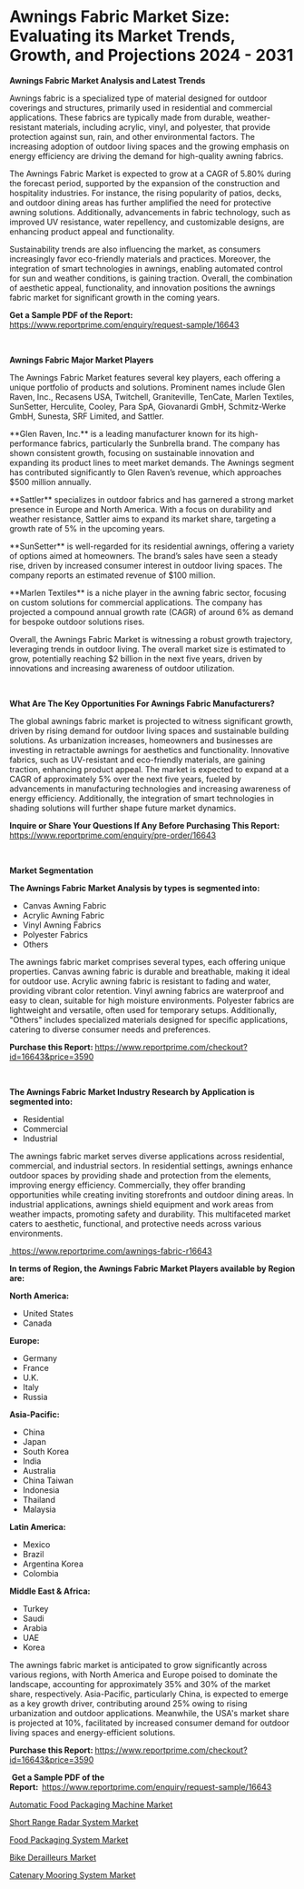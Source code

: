 <p><h1>Awnings Fabric Market Size: Evaluating its Market Trends, Growth, and Projections 2024 - 2031</h1></p><p><strong>Awnings Fabric Market Analysis and Latest Trends</strong></p>
<p><p>Awnings fabric is a specialized type of material designed for outdoor coverings and structures, primarily used in residential and commercial applications. These fabrics are typically made from durable, weather-resistant materials, including acrylic, vinyl, and polyester, that provide protection against sun, rain, and other environmental factors. The increasing adoption of outdoor living spaces and the growing emphasis on energy efficiency are driving the demand for high-quality awning fabrics.</p><p>The Awnings Fabric Market is expected to grow at a CAGR of 5.80% during the forecast period, supported by the expansion of the construction and hospitality industries. For instance, the rising popularity of patios, decks, and outdoor dining areas has further amplified the need for protective awning solutions. Additionally, advancements in fabric technology, such as improved UV resistance, water repellency, and customizable designs, are enhancing product appeal and functionality.</p><p>Sustainability trends are also influencing the market, as consumers increasingly favor eco-friendly materials and practices. Moreover, the integration of smart technologies in awnings, enabling automated control for sun and weather conditions, is gaining traction. Overall, the combination of aesthetic appeal, functionality, and innovation positions the awnings fabric market for significant growth in the coming years.</p></p>
<p><strong>Get a Sample PDF of the Report:&nbsp;</strong> <a href="https://www.reportprime.com/enquiry/request-sample/16643?utm_campaign=1941&utm_medium=2&utm_source=Github&utm_content=ia&utm_term=24122024&utm_id=awnings-fabric">https://www.reportprime.com/enquiry/request-sample/16643</a></p>
<p>&nbsp;</p>
<p><strong>Awnings Fabric Major Market Players</strong></p>
<p><p>The Awnings Fabric Market features several key players, each offering a unique portfolio of products and solutions. Prominent names include Glen Raven, Inc., Recasens USA, Twitchell, Graniteville, TenCate, Marlen Textiles, SunSetter, Herculite, Cooley, Para SpA, Giovanardi GmbH, Schmitz-Werke GmbH, Sunesta, SRF Limited, and Sattler.</p><p>**Glen Raven, Inc.** is a leading manufacturer known for its high-performance fabrics, particularly the Sunbrella brand. The company has shown consistent growth, focusing on sustainable innovation and expanding its product lines to meet market demands. The Awnings segment has contributed significantly to Glen Raven’s revenue, which approaches $500 million annually.</p><p>**Sattler** specializes in outdoor fabrics and has garnered a strong market presence in Europe and North America. With a focus on durability and weather resistance, Sattler aims to expand its market share, targeting a growth rate of 5% in the upcoming years.</p><p>**SunSetter** is well-regarded for its residential awnings, offering a variety of options aimed at homeowners. The brand’s sales have seen a steady rise, driven by increased consumer interest in outdoor living spaces. The company reports an estimated revenue of $100 million.</p><p>**Marlen Textiles** is a niche player in the awning fabric sector, focusing on custom solutions for commercial applications. The company has projected a compound annual growth rate (CAGR) of around 6% as demand for bespoke outdoor solutions rises.</p><p>Overall, the Awnings Fabric Market is witnessing a robust growth trajectory, leveraging trends in outdoor living. The overall market size is estimated to grow, potentially reaching $2 billion in the next five years, driven by innovations and increasing awareness of outdoor utilization.</p></p>
<p>&nbsp;</p>
<p><strong>What Are The Key Opportunities For Awnings Fabric Manufacturers?</strong></p>
<p><p>The global awnings fabric market is projected to witness significant growth, driven by rising demand for outdoor living spaces and sustainable building solutions. As urbanization increases, homeowners and businesses are investing in retractable awnings for aesthetics and functionality. Innovative fabrics, such as UV-resistant and eco-friendly materials, are gaining traction, enhancing product appeal. The market is expected to expand at a CAGR of approximately 5% over the next five years, fueled by advancements in manufacturing technologies and increasing awareness of energy efficiency. Additionally, the integration of smart technologies in shading solutions will further shape future market dynamics.</p></p>
<p><strong>Inquire or Share Your Questions If Any Before Purchasing This Report:</strong> <a href="https://www.reportprime.com/enquiry/pre-order/16643?utm_campaign=1941&utm_medium=2&utm_source=Github&utm_content=ia&utm_term=24122024&utm_id=awnings-fabric">https://www.reportprime.com/enquiry/pre-order/16643</a></p>
<p>&nbsp;</p>
<p><strong>Market Segmentation</strong></p>
<p><strong>The Awnings Fabric Market Analysis by types is segmented into:</strong></p>
<p><ul><li>Canvas Awning Fabric</li><li>Acrylic Awning Fabric</li><li>Vinyl Awning Fabrics</li><li>Polyester Fabrics</li><li>Others</li></ul></p>
<p><p>The awnings fabric market comprises several types, each offering unique properties. Canvas awning fabric is durable and breathable, making it ideal for outdoor use. Acrylic awning fabric is resistant to fading and water, providing vibrant color retention. Vinyl awning fabrics are waterproof and easy to clean, suitable for high moisture environments. Polyester fabrics are lightweight and versatile, often used for temporary setups. Additionally, "Others" includes specialized materials designed for specific applications, catering to diverse consumer needs and preferences.</p></p>
<p><strong>Purchase this Report:&nbsp;</strong><a href="https://www.reportprime.com/checkout?id=16643&price=3590&utm_campaign=1941&utm_medium=2&utm_source=Github&utm_content=ia&utm_term=24122024&utm_id=awnings-fabric">https://www.reportprime.com/checkout?id=16643&price=3590</a></p>
<p>&nbsp;</p>
<p><strong>The Awnings Fabric Market Industry Research by Application is segmented into:</strong></p>
<p><ul><li>Residential</li><li>Commercial</li><li>Industrial</li></ul></p>
<p><p>The awnings fabric market serves diverse applications across residential, commercial, and industrial sectors. In residential settings, awnings enhance outdoor spaces by providing shade and protection from the elements, improving energy efficiency. Commercially, they offer branding opportunities while creating inviting storefronts and outdoor dining areas. In industrial applications, awnings shield equipment and work areas from weather impacts, promoting safety and durability. This multifaceted market caters to aesthetic, functional, and protective needs across various environments.</p></p>
<p><a href="https://www.reportprime.com/awnings-fabric-r16643?utm_campaign=1941&utm_medium=2&utm_source=Github&utm_content=ia&utm_term=24122024&utm_id=awnings-fabric">&nbsp;https://www.reportprime.com/awnings-fabric-r16643</a></p>
<p><strong>In terms of Region, the Awnings Fabric Market Players available by Region are:</strong></p>
<p>
    <p> <strong> North America: </strong>
        <ul>
            <li>United States</li>
            <li>Canada</li>
        </ul>
        </p> 
    <p> <strong> Europe: </strong>
        <ul>
            <li>Germany</li>
            <li>France</li>
            <li>U.K.</li>
            <li>Italy</li>
            <li>Russia</li>
        </ul>
        </p> 
    <p> <strong> Asia-Pacific: </strong>
        <ul>
            <li>China</li>
            <li>Japan</li>
            <li>South Korea</li>
            <li>India</li>
            <li>Australia</li>
            <li>China Taiwan</li>
            <li>Indonesia</li>
            <li>Thailand</li>
            <li>Malaysia</li>
        </ul>
        </p> 
    <p> <strong> Latin America: </strong>
        <ul>
            <li>Mexico</li>
            <li>Brazil</li>
            <li>Argentina Korea</li>
            <li>Colombia</li>
        </ul>
        </p> 
    <p> <strong> Middle East & Africa: </strong>
        <ul>
            <li>Turkey</li>
            <li>Saudi</li>
            <li>Arabia</li>
            <li>UAE</li>
            <li>Korea</li>
        </ul>
    </p>
    </p>
<p><p>The awnings fabric market is anticipated to grow significantly across various regions, with North America and Europe poised to dominate the landscape, accounting for approximately 35% and 30% of the market share, respectively. Asia-Pacific, particularly China, is expected to emerge as a key growth driver, contributing around 25% owing to rising urbanization and outdoor applications. Meanwhile, the USA's market share is projected at 10%, facilitated by increased consumer demand for outdoor living spaces and energy-efficient solutions.</p></p>
<p><strong>Purchase this Report: </strong><a href="https://www.reportprime.com/checkout?id=16643&price=3590&utm_campaign=1941&utm_medium=2&utm_source=Github&utm_content=ia&utm_term=24122024&utm_id=awnings-fabric">https://www.reportprime.com/checkout?id=16643&price=3590</a></p>
<p>&nbsp;<strong>Get a Sample PDF of the Report:&nbsp;&nbsp;</strong><a href="https://www.reportprime.com/enquiry/request-sample/16643?utm_campaign=1941&utm_medium=2&utm_source=Github&utm_content=ia&utm_term=24122024&utm_id=awnings-fabric">https://www.reportprime.com/enquiry/request-sample/16643</a></p>
<p><strong></strong></p>
<p><p><a href="https://www.linkedin.com/pulse/comprehensive-automatic-food-packaging-machine-market-study-hauwe?utm_campaign=1941&utm_medium=2&utm_source=Github&utm_content=ia&utm_term=24122024&utm_id=awnings-fabric">Automatic Food Packaging Machine Market</a></p><p><a href="https://www.linkedin.com/pulse/future-outlook-short-range-radar-system-market-20242031-fggke?utm_campaign=1941&utm_medium=2&utm_source=Github&utm_content=ia&utm_term=24122024&utm_id=awnings-fabric">Short Range Radar System Market</a></p><p><a href="https://www.linkedin.com/pulse/food-packaging-system-market-growth-study-highlights-potential-g3ise?utm_campaign=1941&utm_medium=2&utm_source=Github&utm_content=ia&utm_term=24122024&utm_id=awnings-fabric">Food Packaging System Market</a></p><p><a href="https://www.linkedin.com/pulse/market-growth-forecast-bike-derailleurs-industry-expected-145-ls74c?utm_campaign=1941&utm_medium=2&utm_source=Github&utm_content=ia&utm_term=24122024&utm_id=awnings-fabric">Bike Derailleurs Market</a></p><p><a href="https://www.linkedin.com/pulse/catenary-mooring-system-market-outlook-report-insights-hxbie?utm_campaign=1941&utm_medium=2&utm_source=Github&utm_content=ia&utm_term=24122024&utm_id=awnings-fabric">Catenary Mooring System Market</a></p></p>